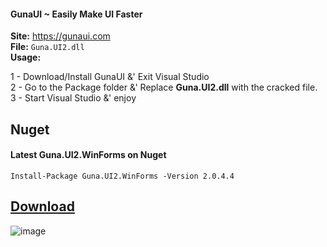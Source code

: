 #### GunaUI ~ Easily Make UI Faster

**Site:** https://gunaui.com  
**File:** `Guna.UI2.dll`  
**Usage:**

1 - Download/Install GunaUI &' Exit Visual Studio  
2 - Go to the Package folder &' Replace **Guna.UI2.dll** with the cracked file.  
3 - Start Visual Studio &' enjoy   

## Nuget

#### Latest Guna.UI2.WinForms on Nuget
```
Install-Package Guna.UI2.WinForms -Version 2.0.4.4
```

## [Download](https://github.com/cydolo/CyberReverse/releases/download/Guna/Guna.UI2.zip)
![image](https://gunaui.com/assets/img/graphics/legacy/iso-laptop-no-shadow-app.png)
